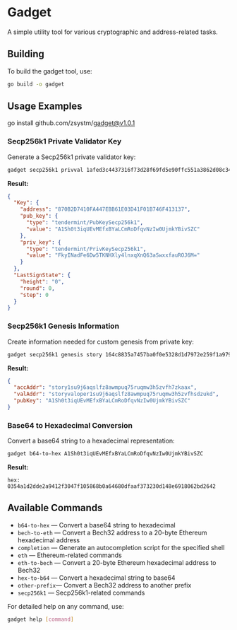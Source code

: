 # Gadget
A simple utility tool for various cryptographic and address-related tasks.

## Building
To build the gadget tool, use:

```bash
go build -o gadget
```

## Usage Examples
go install github.com/zsystm/gadget@v1.0.1

### Secp256k1 Private Validator Key
Generate a Secp256k1 private validator key:

```bash
gadget secp256k1 privval 1afed3c4437316f73d28f69fd5e90ffc551a3862d08c34073e42f89d9dcc7149
```
**Result:**

```json
{
  "Key": {
    "address": "870B2D7410FA447EBB61E03D41F01B746F413137",
    "pub_key": {
      "type": "tendermint/PubKeySecp256k1",
      "value": "A1Sh0t3iqUEvMEfxBYaLCmRoDfqvNzIw0UjmkYBivSZC"
    },
    "priv_key": {
      "type": "tendermint/PrivKeySecp256k1",
      "value": "FkyINadFe6Dw5TKNHXly4lnxqXnQ63aSwxxfauROJ6M="
    }
  },
  "LastSignState": {
    "height": "0",
    "round": 0,
    "step": 0
  }
}
```

### Secp256k1 Genesis Information
Create information needed for custom genesis from private key:

```bash
gadget secp256k1 genesis story 164c8835a7457ba0f0e5328d1d7972e259f1a979d0eb7692c31c5f6ae44e27a3
```
**Result:**

```json
{
  "accAddr": "story1su9j6aqslfz8awmpuq75ruqmw3h5zvfh7zkaax",
  "valAddr": "storyvaloper1su9j6aqslfz8awmpuq75ruqmw3h5zvfhsdzukd",
  "pubKey": "A1Sh0t3iqUEvMEfxBYaLCmRoDfqvNzIw0UjmkYBivSZC"
}
```

### Base64 to Hexadecimal Conversion
Convert a base64 string to a hexadecimal representation:

```bash
gadget b64-to-hex A1Sh0t3iqUEvMEfxBYaLCmRoDfqvNzIw0UjmkYBivSZC
```
**Result:**
```
hex: 0354a1d2dde2a9412f3047f105868b0a64680dfaaf373230d148e6918062bd2642
```

## Available Commands

- `b64-to-hex`  — Convert a base64 string to hexadecimal
- `bech-to-eth` — Convert a Bech32 address to a 20-byte Ethereum hexadecimal address
- `completion`  — Generate an autocompletion script for the specified shell
- `eth`         — Ethereum-related commands
- `eth-to-bech` — Convert a 20-byte Ethereum hexadecimal address to Bech32
- `hex-to-b64`  — Convert a hexadecimal string to base64
- `other-prefix`— Convert a Bech32 address to another prefix
- `secp256k1`   — Secp256k1-related commands

For detailed help on any command, use:

```bash
gadget help [command]
```
